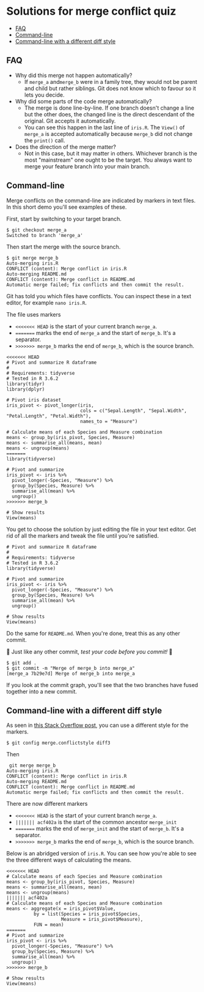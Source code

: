 # Solutions for merge conflict quiz <!-- omit in toc -->

- [FAQ](#faq)
- [Command-line](#command-line)
- [Command-line with a different diff style](#command-line-with-a-different-diff-style)

## FAQ

  * Why did this merge not happen automatically?
    * If `merge_a` and`merge_b` were in a family tree, they would not be parent and child but rather siblings. Git does not know which to favour so it lets you decide.
  * Why did some parts of the code merge automatically?
    * The merge is done line-by-line. If one branch doesn't change a line but the other does, the changed line is the direct descendant of the original. Git accepts it automatically.
    * You can see this happen in the last line of `iris.R`. The `View()` of `merge_a` is accepted automatically because `merge_b` did not change the `print()` call.
  * Does the direction of the merge matter?
    * Not in this case, but it may matter in others. Whichever branch is the most "mainstream" one ought to be the target. You always want to merge your feature branch into your main branch.

## Command-line

Merge conflicts on the command-line are indicated by markers in text files. In this short demo you'll see examples of these.

First, start by switching to your target branch.

```console
$ git checkout merge_a
Switched to branch 'merge_a'
```

Then start the merge with the source branch.

```console
$ git merge merge_b
Auto-merging iris.R
CONFLICT (content): Merge conflict in iris.R
Auto-merging README.md
CONFLICT (content): Merge conflict in README.md
Automatic merge failed; fix conflicts and then commit the result.
```

Git has told you which files have conflicts. You can inspect these in a text editor, for example `nano iris.R`.

The file uses markers
  * `<<<<<<< HEAD` is the start of your current branch `merge_a`.
  * `=======` marks the end of `merge_a` and the start of `merge_b`. It's a separator.
  * `>>>>>>> merge_b` marks the end of `merge_b`, which is the source branch.

```
<<<<<<< HEAD
# Pivot and summarize R dataframe
#
# Requirements: tidyverse
# Tested in R 3.6.2
library(tidyr)
library(dplyr)

# Pivot iris dataset
iris_pivot <- pivot_longer(iris,
                           cols = c("Sepal.Length", "Sepal.Width", "Petal.Length", "Petal.Width"),
                           names_to = "Measure")

# Calculate means of each Species and Measure combination
means <- group_by(iris_pivot, Species, Measure)
means <- summarise_all(means, mean)
means <- ungroup(means)
=======
library(tidyverse)

# Pivot and summarize
iris_pivot <- iris %>%
  pivot_longer(-Species, "Measure") %>%
  group_by(Species, Measure) %>%
  summarise_all(mean) %>%
  ungroup()
>>>>>>> merge_b

# Show results
View(means)
```

You get to choose the solution by just editing the file in your text editor. Get rid of all the markers and tweak the file until you're satisfied.

```
# Pivot and summarize R dataframe
#
# Requirements: tidyverse
# Tested in R 3.6.2
library(tidyverse)

# Pivot and summarize
iris_pivot <- iris %>%
  pivot_longer(-Species, "Measure") %>%
  group_by(Species, Measure) %>%
  summarise_all(mean) %>%
  ungroup()

# Show results
View(means)
```

Do the same for `README.md`. When you're done, treat this as any other commit.

:rotating_light: Just like any other commit, *test your code before you commit!* :rotating_light:

```console
$ git add .
$ git commit -m "Merge of merge_b into merge_a"
[merge_a 7b29e7d] Merge of merge_b into merge_a
```

If you look at the commit graph, you'll see that the two branches have fused together into a new commit.

## Command-line with a different diff style

As seen in [this Stack Overflow post](https://stackoverflow.com/questions/161813/how-to-resolve-merge-conflicts-in-git-repository/7589612#7589612), you can use a different style for the markers.

```console
$ git config merge.conflictstyle diff3
```

Then

```console
 git merge merge_b
Auto-merging iris.R
CONFLICT (content): Merge conflict in iris.R
Auto-merging README.md
CONFLICT (content): Merge conflict in README.md
Automatic merge failed; fix conflicts and then commit the result.
```

There are now different markers
  * `<<<<<<< HEAD` is the start of your current branch `merge_a`.
  * `||||||| acf402a` is the start of the common ancestor `merge_init`
  * `=======` marks the end of `merge_init` and the start of `merge_b`. It's a separator.
  * `>>>>>>> merge_b` marks the end of `merge_b`, which is the source branch.

Below is an abridged version of `iris.R`. You can see how you're able to see the three different ways of calculating the means.

```
<<<<<<< HEAD
# Calculate means of each Species and Measure combination
means <- group_by(iris_pivot, Species, Measure)
means <- summarise_all(means, mean)
means <- ungroup(means)
||||||| acf402a
# Calculate means of each Species and Measure combination
means <- aggregate(x = iris_pivot$Value,
          by = list(Species = iris_pivot$Species,
                    Measure = iris_pivot$Measure),
          FUN = mean)
=======
# Pivot and summarize
iris_pivot <- iris %>%
  pivot_longer(-Species, "Measure") %>%
  group_by(Species, Measure) %>%
  summarise_all(mean) %>%
  ungroup()
>>>>>>> merge_b

# Show results
View(means)
```